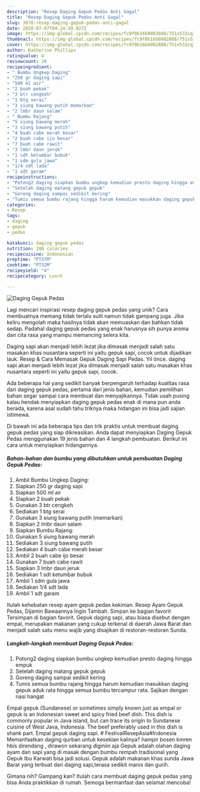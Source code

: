 ```yaml
---
description: "Resep Daging Gepuk Pedas Anti Gagal"
title: "Resep Daging Gepuk Pedas Anti Gagal"
slug: 3670-resep-daging-gepuk-pedas-anti-gagal
date: 2020-07-07T04:24:50.027Z
image: https://img-global.cpcdn.com/recipes/fc9f0b16b8002888/751x532cq70/daging-gepuk-pedas-foto-resep-utama.jpg
thumbnail: https://img-global.cpcdn.com/recipes/fc9f0b16b8002888/751x532cq70/daging-gepuk-pedas-foto-resep-utama.jpg
cover: https://img-global.cpcdn.com/recipes/fc9f0b16b8002888/751x532cq70/daging-gepuk-pedas-foto-resep-utama.jpg
author: Katherine Phillips
ratingvalue: 4
reviewcount: 10
recipeingredient:
- " Bumbu Ungkep Daging"
- "250 gr daging sapi"
- "500 ml air"
- "2 buah pekak"
- "3 btr cengkeh"
- "1 btg serai"
- "3 siung bawang putih memarkan"
- "2 lmbr daun salam"
- " Bumbu Rajang"
- "5 siung bawang merah"
- "3 siung bawang putih"
- "4 buah cabe merah besar"
- "2 buah cabe ijo besar"
- "7 buah cabe rawit"
- "3 lmbr daun jeruk"
- "1 sdt ketumbar bubuk"
- "1 sdm gula jawa"
- "1/4 sdt lada"
- "1 sdt garam"
recipeinstructions:
- "Potong2 daging siapkan bumbu ungkep kemudian presto daging hingga empuk"
- "Setelah daging matang gepuk gepuk"
- "Goreng daging sampai sedikit kering"
- "Tumis semua bumbu rajang hingga harum kemudian masukkan daging gepuk aduk rata hingga semua bumbu tercampur rata. Sajikan dengan nasi hangat"
categories:
- Resep
tags:
- daging
- gepuk
- pedas

katakunci: daging gepuk pedas 
nutrition: 288 calories
recipecuisine: Indonesian
preptime: "PT37M"
cooktime: "PT32M"
recipeyield: "4"
recipecategory: Lunch

---
```



![Daging Gepuk Pedas](https://img-global.cpcdn.com/recipes/fc9f0b16b8002888/751x532cq70/daging-gepuk-pedas-foto-resep-utama.jpg)

Lagi mencari inspirasi resep daging gepuk pedas yang unik? Cara membuatnya memang tidak terlalu sulit namun tidak gampang juga. Jika keliru mengolah maka hasilnya tidak akan memuaskan dan bahkan tidak sedap. Padahal daging gepuk pedas yang enak harusnya sih punya aroma dan cita rasa yang mampu memancing selera kita.

Daging sapi akan menjadi lebih lezat jika dimasak menjadi salah satu masakan khas nusantara seperti ini yaitu gepuk sapi, cocok untuk dijadikan lauk. Resep &amp; Cara Memasak Gepuk Daging Sapi Pedas. Yıl önce. daging sapi akan menjadi lebih lezat jika dimasak menjadi salah satu masakan khas nusantara seperti ini yaitu gepuk sapi, cocok.

Ada beberapa hal yang sedikit banyak berpengaruh terhadap kualitas rasa dari daging gepuk pedas, pertama dari jenis bahan, kemudian pemilihan bahan segar sampai cara membuat dan menyajikannya. Tidak usah pusing kalau hendak menyiapkan daging gepuk pedas enak di mana pun anda berada, karena asal sudah tahu triknya maka hidangan ini bisa jadi sajian istimewa.


Di bawah ini ada beberapa tips dan trik praktis untuk membuat daging gepuk pedas yang siap dikreasikan. Anda dapat menyiapkan Daging Gepuk Pedas menggunakan 19 jenis bahan dan 4 langkah pembuatan. Berikut ini cara untuk menyiapkan hidangannya.

<!--inarticleads1-->

##### Bahan-bahan dan bumbu yang dibutuhkan untuk pembuatan Daging Gepuk Pedas:

1. Ambil  Bumbu Ungkep Daging:
1. Siapkan 250 gr daging sapi
1. Siapkan 500 ml air
1. Siapkan 2 buah pekak
1. Gunakan 3 btr cengkeh
1. Sediakan 1 btg serai
1. Gunakan 3 siung bawang putih (memarkan)
1. Siapkan 2 lmbr daun salam
1. Siapkan  Bumbu Rajang:
1. Gunakan 5 siung bawang merah
1. Sediakan 3 siung bawang putih
1. Sediakan 4 buah cabe merah besar
1. Ambil 2 buah cabe ijo besar
1. Gunakan 7 buah cabe rawit
1. Siapkan 3 lmbr daun jeruk
1. Sediakan 1 sdt ketumbar bubuk
1. Ambil 1 sdm gula jawa
1. Sediakan 1/4 sdt lada
1. Ambil 1 sdt garam


Itulah kehebatan resep ayam gepuk pedas kekinian. Resep Ayam Gepuk Pedas, Dijamin Bawaannya Ingin Tambah. Simpan ke bagian favorit Tersimpan di bagian favorit. Gepuk daging sapi, atau biasa disebut dengan empal, merupakan makanan yang cukup terkenal di daerah Jawa Barat dan menjadi salah satu menu wajib yang disajikan di restoran-restoran Sunda. 

<!--inarticleads2-->

##### Langkah-langkah membuat Daging Gepuk Pedas:

1. Potong2 daging siapkan bumbu ungkep kemudian presto daging hingga empuk
1. Setelah daging matang gepuk gepuk
1. Goreng daging sampai sedikit kering
1. Tumis semua bumbu rajang hingga harum kemudian masukkan daging gepuk aduk rata hingga semua bumbu tercampur rata. Sajikan dengan nasi hangat


Empal gepuk (Sundanese) or sometimes simply known just as empal or gepuk is an Indonesian sweet and spicy fried beef dish. This dish is commonly popular in Java island, but can trace its origin to Sundanese cuisine of West Java, Indonesia. The beef preferably used in this dish is shank part. Empal gepuk daging sapi. # FestivalResepAsia#Indonesia Memanfaatkan daging qurban untuk kesekian kalinya? hampir bosen kmren hbis direndang , dirawon sekarang diginiin aja  Gepuk adalah olahan daging ayam dan sapi yang di masak dengan bumbu rempah tradisional yang Gepuk Ibu Karwati bisa jadi solusi. Gepuk adalah makanan khas sunda Jawa Barat yang terbuat dari daging sapi,terasa sedikit manis dan gurih. 

Gimana nih? Gampang kan? Itulah cara membuat daging gepuk pedas yang bisa Anda praktikkan di rumah. Semoga bermanfaat dan selamat mencoba!
